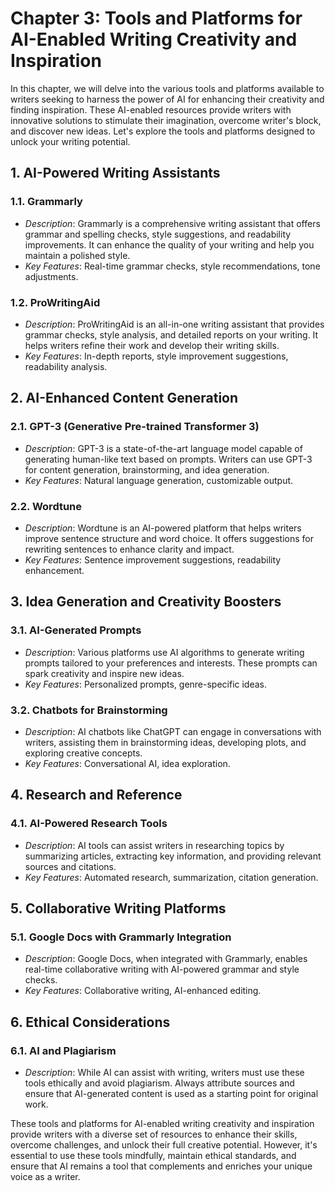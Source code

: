 Chapter 3: Tools and Platforms for AI-Enabled Writing Creativity and Inspiration
================================================================================

In this chapter, we will delve into the various tools and platforms available to writers seeking to harness the power of AI for enhancing their creativity and finding inspiration. These AI-enabled resources provide writers with innovative solutions to stimulate their imagination, overcome writer's block, and discover new ideas. Let's explore the tools and platforms designed to unlock your writing potential.

**1. AI-Powered Writing Assistants**
------------------------------------

### 1.1. **Grammarly**

* *Description*: Grammarly is a comprehensive writing assistant that offers grammar and spelling checks, style suggestions, and readability improvements. It can enhance the quality of your writing and help you maintain a polished style.
* *Key Features*: Real-time grammar checks, style recommendations, tone adjustments.

### 1.2. **ProWritingAid**

* *Description*: ProWritingAid is an all-in-one writing assistant that provides grammar checks, style analysis, and detailed reports on your writing. It helps writers refine their work and develop their writing skills.
* *Key Features*: In-depth reports, style improvement suggestions, readability analysis.

**2. AI-Enhanced Content Generation**
-------------------------------------

### 2.1. **GPT-3 (Generative Pre-trained Transformer 3)**

* *Description*: GPT-3 is a state-of-the-art language model capable of generating human-like text based on prompts. Writers can use GPT-3 for content generation, brainstorming, and idea generation.
* *Key Features*: Natural language generation, customizable output.

### 2.2. **Wordtune**

* *Description*: Wordtune is an AI-powered platform that helps writers improve sentence structure and word choice. It offers suggestions for rewriting sentences to enhance clarity and impact.
* *Key Features*: Sentence improvement suggestions, readability enhancement.

**3. Idea Generation and Creativity Boosters**
----------------------------------------------

### 3.1. **AI-Generated Prompts**

* *Description*: Various platforms use AI algorithms to generate writing prompts tailored to your preferences and interests. These prompts can spark creativity and inspire new ideas.
* *Key Features*: Personalized prompts, genre-specific ideas.

### 3.2. **Chatbots for Brainstorming**

* *Description*: AI chatbots like ChatGPT can engage in conversations with writers, assisting them in brainstorming ideas, developing plots, and exploring creative concepts.
* *Key Features*: Conversational AI, idea exploration.

**4. Research and Reference**
-----------------------------

### 4.1. **AI-Powered Research Tools**

* *Description*: AI tools can assist writers in researching topics by summarizing articles, extracting key information, and providing relevant sources and citations.
* *Key Features*: Automated research, summarization, citation generation.

**5. Collaborative Writing Platforms**
--------------------------------------

### 5.1. **Google Docs with Grammarly Integration**

* *Description*: Google Docs, when integrated with Grammarly, enables real-time collaborative writing with AI-powered grammar and style checks.
* *Key Features*: Collaborative writing, AI-enhanced editing.

**6. Ethical Considerations**
-----------------------------

### 6.1. **AI and Plagiarism**

* *Description*: While AI can assist with writing, writers must use these tools ethically and avoid plagiarism. Always attribute sources and ensure that AI-generated content is used as a starting point for original work.

These tools and platforms for AI-enabled writing creativity and inspiration provide writers with a diverse set of resources to enhance their skills, overcome challenges, and unlock their full creative potential. However, it's essential to use these tools mindfully, maintain ethical standards, and ensure that AI remains a tool that complements and enriches your unique voice as a writer.
